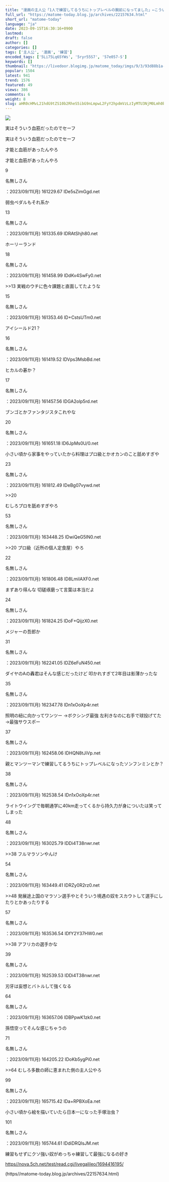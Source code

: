 ```yaml
---
title: "漫画の主人公「1人で練習してるうちにトップレベルの腕前になってました」←こういうの "
full_url: "https://matome-today.blog.jp/archives/22157634.html"
short_url: "matome-today"
language: "ja"
date: 2023-09-15T16:30:16+0900
lastmod: 
draft: false
author: []
categories: []
tags: ['主人公', '漫画', '練習']
encoded_tags: ['5Li75Lq65YWs', '5ryr55S7', '57e057-S']
keywords: []
thumbnail: "https://livedoor.blogimg.jp/matome_today/imgs/9/3/93d88b1a-s.png"
popular: 1504
latest: 941
trend: 1576
featured: 49
views: 386
comments: 6
weight: 8
slug: aHR0cHMvL21hdG9tZS10b2RheS5ibG9nLmpwL2FyY2hpdmVzLzIyMTU3NjM0Lmh0bWw=
---
```


![](https://livedoor.blogimg.jp/matome_today/imgs/9/3/93d88b1a-s.png)

<div><p>実はそういう血筋だったのでセーフ</p><p>実はそういう血筋だったのでセーフ</p><p>才能と血筋があったんやろ</p><p>才能と血筋があったんやろ</p> <p></p> <p>9 <p>名無しさん</p>：2023/09/11(月) 161229.67 IDe5sZimGgd.net</p><p> 弱虫ペダルもそれ系か </p><p>13 <p>名無しさん</p>：2023/09/11(月) 161335.69 IDRAtShjh80.net</p><p><p> ホーリーランド </p></p><p>18 <p>名無しさん</p>：2023/09/11(月) 161458.99 IDdKv4SwFy0.net</p><p>>>13 実戦のウチに色々課題と直面してたような </p><p>15 <p>名無しさん</p>：2023/09/11(月) 161353.46 ID+CstsUTm0.net</p><p><p> アイシールド21？ </p></p><p>16 <p>名無しさん</p>：2023/09/11(月) 161419.52 IDVps3MsbBd.net</p><p><p> ヒカルの碁か？ </p></p><p>17 <p>名無しさん</p>：2023/09/11(月) 161457.56 IDGA2olp5rd.net</p><p> ブンゴとかファンタジスタこれやな </p><p>20 <p>名無しさん</p>：2023/09/11(月) 161651.18 ID6JpMs0U/0.net</p><p><p> 小さい頃から家事をやっていたから料理はプロ級とかオカンのこと舐めすぎや </p></p><p>23 <p>名無しさん</p>：2023/09/11(月) 161812.49 IDeBg07vywd.net</p><p>>>20 <p> むしろプロを舐めすぎやろ </p></p><p>53 <p>名無しさん</p>：2023/09/11(月) 163448.25 IDwiQeG5IN0.net</p><p>>>20 プロ級（近所の個人定食屋）やろ </p><p>22 <p>名無しさん</p>：2023/09/11(月) 161806.48 ID8LmilAXF0.net</p><p><p> まずあり得んな 切磋琢磨って言葉は本当だよ </p></p><p>24 <p>名無しさん</p>：2023/09/11(月) 161824.25 IDoF+QijzX0.net</p><p> メジャーの吾郎か </p><p>31 <p>名無しさん</p>：2023/09/11(月) 162241.05 IDZ6eFuN450.net</p><p> ダイヤのAの轟君はそんな感じだったけど 叩かれすぎて2年目は影薄かったな </p><p>35 <p>名無しさん</p>：2023/09/11(月) 162347.78 IDn1xOoXp4r.net</p><p> 照明の紐に向かってワンツー →ボクシング最強 左利きなのに右手で球投げてた →最強サウスポー </p><p>37 <p>名無しさん</p>：2023/09/11(月) 162458.06 IDHQN8tJiVp.net</p><p><p> 親とマンツーマンで練習してるうちにトップレベルになったソンフンミンとか？ </p></p><p>38 <p>名無しさん</p>：2023/09/11(月) 162538.54 IDn1xOoXp4r.net</p><p><p> ライトウイングで毎朝通学に40km走ってくるから持久力が身についたは笑ってしまった </p></p><p>48 <p>名無しさん</p>：2023/09/11(月) 163025.79 IDDi4T38nwr.net</p><p>>>38 フルマラソンやんけ </p><p>54 <p>名無しさん</p>：2023/09/11(月) 163449.41 IDRZy0R2rz0.net</p><p>>>48 発展途上国のマラソン選手やとそういう境遇の奴をスカウトして選手にしたりとかあったりする </p><p>57 <p>名無しさん</p>：2023/09/11(月) 163536.54 IDfY2Y37HW0.net</p><p>>>38 アフリカの選手かな </p><p>39 <p>名無しさん</p>：2023/09/11(月) 162539.53 IDDi4T38nwr.net</p><p><p> 刃牙は妄想とバトルして強くなる </p></p><p>64 <p>名無しさん</p>：2023/09/11(月) 163657.06 IDBPpwK1zk0.net</p><p> 孫悟空ってそんな感じちゃうの </p><p>71 <p>名無しさん</p>：2023/09/11(月) 164205.22 IDoKb5ygPi0.net</p><p>>>64 むしろ多数の師に恵まれた側の主人公やろ </p><p>99 <p>名無しさん</p>：2023/09/11(月) 165715.42 IDa+RPBXoEa.net</p><p> 小さい頃から絵を描いていたら日本一になった手塚治虫？ </p><p>101 <p>名無しさん</p>：2023/09/11(月) 165744.61 IDdiDRQlsJM.net</p><p><p> 練習もせずにクソ強い奴がめっちゃ練習して最強になるの好き </p></p><a href='https//nova.5ch.net/test/read.cgi/livegalileo/1694416195/' target='_blank' title=''>https//nova.5ch.net/test/read.cgi/livegalileo/1694416195/</a> <p></p> </div>

(https//matome-today.blog.jp/archives/22157634.html)
